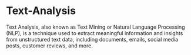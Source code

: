 # Text-Analysis
Text Analysis, also known as Text Mining or Natural Language Processing (NLP), is a technique used to extract meaningful information and insights from unstructured text data, including documents, emails, social media posts, customer reviews, and more.
